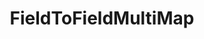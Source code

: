 ---
optionsClassName: FieldToFieldMultiMapOptions
optionsClassFullName: MigrationTools.Tools.FieldToFieldMultiMapOptions
configurationSamples:
- name: defaults
  order: 2
  description: 
  code: >-
    {
      "MigrationTools": {
        "Version": "16.0",
        "CommonTools": {
          "FieldMappingTool": {
            "FieldMaps": [
              {
                "FieldMapType": "FieldToFieldMultiMap",
                "ApplyTo": [
                  "*"
                ]
              }
            ]
          }
        }
      }
    }
  sampleFor: MigrationTools.Tools.FieldToFieldMultiMapOptions
- name: sample
  order: 1
  description: 
  code: >-
    {
      "MigrationTools": {
        "Version": "16.0",
        "CommonTools": {
          "FieldMappingTool": {
            "FieldMaps": [
              {
                "FieldMapType": "FieldToFieldMultiMap",
                "ApplyTo": [
                  "SomeWorkItemType",
                  "SomeOtherWorkItemType"
                ],
                "SourceToTargetMappings": {
                  "SourceField1": "TargetField1",
                  "SourceField2": "TargetField2"
                }
              }
            ]
          }
        }
      }
    }
  sampleFor: MigrationTools.Tools.FieldToFieldMultiMapOptions
- name: classic
  order: 3
  description: 
  code: >-
    {
      "$type": "FieldToFieldMultiMapOptions",
      "SourceToTargetMappings": {
        "SourceField1": "TargetField1",
        "SourceField2": "TargetField2"
      },
      "ApplyTo": [
        "*",
        "SomeWorkItemType",
        "SomeOtherWorkItemType"
      ]
    }
  sampleFor: MigrationTools.Tools.FieldToFieldMultiMapOptions
description: missing XML code comments
className: FieldToFieldMultiMap
typeName: FieldMaps
architecture: 
options:
- parameterName: ApplyTo
  type: List
  description: A list of Work Item Types that this Field Map will apply to. If the list is empty it will apply to all Work Item Types. You can use "*" to apply to all Work Item Types.
  defaultValue: missing XML code comments
- parameterName: SourceToTargetMappings
  type: Dictionary
  description: missing XML code comments
  defaultValue: missing XML code comments
status: missing XML code comments
processingTarget: missing XML code comments
classFile: ''
optionsClassFile: ''
notes:
  exists: false
  path: docs/Reference/FieldMaps/FieldToFieldMultiMap-notes.md
  markdown: ''

redirectFrom:
- /Reference/FieldMaps/FieldToFieldMultiMapOptions/
layout: reference
toc: true
permalink: /Reference/FieldMaps/FieldToFieldMultiMap/
title: FieldToFieldMultiMap
categories:
- FieldMaps
- 
topics:
- topic: notes
  path: docs/Reference/FieldMaps/FieldToFieldMultiMap-notes.md
  exists: false
  markdown: ''
- topic: introduction
  path: docs/Reference/FieldMaps/FieldToFieldMultiMap-introduction.md
  exists: false
  markdown: ''

---